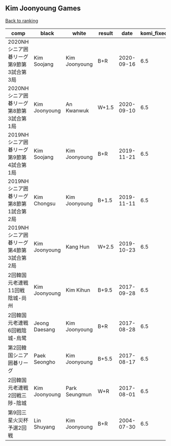 ## Kim Joonyoung Games

[Back to ranking](../../index.md)




| **comp** | **black** | **white** | **result** | **date** | **komi_fixed** | **kifu** | 
| --- | --- | --- | --- | --- | --- | --- |
| 2020NHシニア囲碁リーグ第9節第3試合第3局 | Kim Soojang | Kim Joonyoung | B+R | 2020-09-16 | 6.5 | [Kifu](https://kifudepot.net/kifucontents.php?id=x7a7F%2FyQ6ImMqj%2FP908EYg%3D%3D) | 
| 2020NHシニア囲碁リーグ第8節第3試合第1局 | Kim Joonyoung | An Kwanwuk | W+1.5 | 2020-09-10 | 6.5 | [Kifu](https://kifudepot.net/kifucontents.php?id=ibu4dMuNZsZO7WkFIm1%2B3Q%3D%3D) | 
| 2019NHシニア囲碁リーグ第9節第4試合第1局 | Kim Soojang | Kim Joonyoung | B+R | 2019-11-21 | 6.5 | [Kifu](https://kifudepot.net/kifucontents.php?id=%2BKPEzX%2B5BCNgXSE4sP2IlQ%3D%3D) | 
| 2019NHシニア囲碁リーグ第8節第1試合第2局 | Kim Chongsu | Kim Joonyoung | B+1.5 | 2019-11-11 | 6.5 | [Kifu](https://kifudepot.net/kifucontents.php?id=WuhC1yZVwQsNkggUjeg4ug%3D%3D) | 
| 2019NHシニア囲碁リーグ第4節第3試合第2局 | Kim Joonyoung | Kang Hun | W+2.5 | 2019-10-23 | 6.5 | [Kifu](https://kifudepot.net/kifucontents.php?id=LKo7C8y%2B2hQ8aUbgvLSK3A%3D%3D) | 
| 2回韓国元老連戦11回戦陰城-尚州 | Kim Joonyoung | Kim Kihun | B+9.5 | 2017-09-28 | 6.5 | [Kifu](https://kifudepot.net/kifucontents.php?id=pJlzGvYR21TxCpv%2F4LB9eg%3D%3D) | 
| 2回韓国元老連戦6回戦陰城-烏鹭 | Jeong Daesang | Kim Joonyoung | B+R | 2017-08-28 | 6.5 | [Kifu](https://kifudepot.net/kifucontents.php?id=QqLDz2QEOkuTcL6Y6luVtw%3D%3D) | 
| 第2回韓国シニア囲碁リーグ | Paek Seongho | Kim Joonyoung | B+5.5 | 2017-08-17 | 6.5 | [Kifu](https://kifudepot.net/kifucontents.php?id=H8OWcANxjm7%2FY596Q3fqiQ%3D%3D) | 
| 2回韓国元老連戦2回戦三陟-陰城 | Kim Joonyoung | Park Seungmun | W+R | 2017-08-01 | 6.5 | [Kifu](https://kifudepot.net/kifucontents.php?id=%2BQjiHMTTqvseaegEwmXbPw%3D%3D) | 
| 第9回三星火災杯予選2回戦 | Lin Shuyang | Kim Joonyoung | B+R | 2004-07-30 | 6.5 | [Kifu](https://kifudepot.net/kifucontents.php?id=VervecSnDIB3tgZpuUjyzw%3D%3D) |




